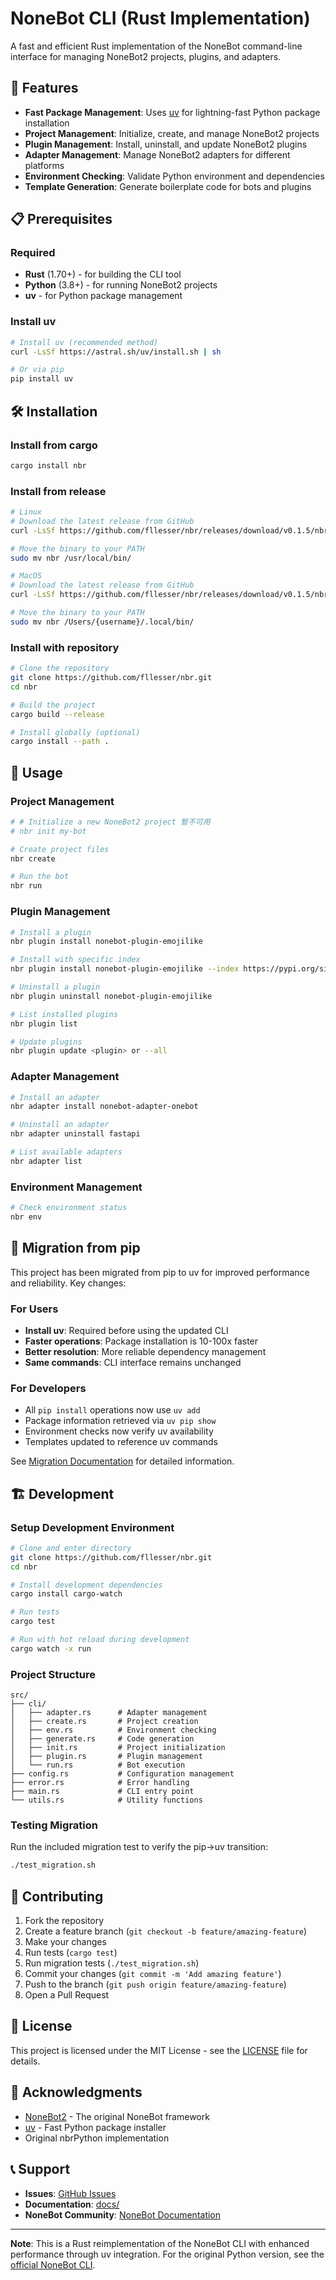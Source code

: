 # NoneBot CLI (Rust Implementation)

A fast and efficient Rust implementation of the NoneBot command-line interface for managing NoneBot2 projects, plugins, and adapters.

## 🚀 Features

- **Fast Package Management**: Uses [uv](https://astral.sh/blog/uv) for lightning-fast Python package installation
- **Project Management**: Initialize, create, and manage NoneBot2 projects
- **Plugin Management**: Install, uninstall, and update NoneBot2 plugins
- **Adapter Management**: Manage NoneBot2 adapters for different platforms
- **Environment Checking**: Validate Python environment and dependencies
- **Template Generation**: Generate boilerplate code for bots and plugins

## 📋 Prerequisites

### Required
- **Rust** (1.70+) - for building the CLI tool
- **Python** (3.8+) - for running NoneBot2 projects
- **uv** - for Python package management

### Install uv
```bash
# Install uv (recommended method)
curl -LsSf https://astral.sh/uv/install.sh | sh

# Or via pip
pip install uv
```

## 🛠 Installation

### Install from cargo
```bash
cargo install nbr

```

### Install from release

```bash
# Linux
# Download the latest release from GitHub
curl -LsSf https://github.com/fllesser/nbr/releases/download/v0.1.5/nbr-Linux-musl-x86_64.tar.gz | tar -xzf -

# Move the binary to your PATH
sudo mv nbr /usr/local/bin/

# MacOS
# Download the latest release from GitHub
curl -LsSf https://github.com/fllesser/nbr/releases/download/v0.1.5/nbr-macOS-arm64.tar.gz | tar -xzf -

# Move the binary to your PATH
sudo mv nbr /Users/{username}/.local/bin/

```


### Install with repository
```bash
# Clone the repository
git clone https://github.com/fllesser/nbr.git
cd nbr

# Build the project
cargo build --release

# Install globally (optional)
cargo install --path .
```



## 📖 Usage

### Project Management

```bash
# # Initialize a new NoneBot2 project 暂不可用
# nbr init my-bot 

# Create project files
nbr create

# Run the bot
nbr run
```

### Plugin Management

```bash
# Install a plugin
nbr plugin install nonebot-plugin-emojilike

# Install with specific index
nbr plugin install nonebot-plugin-emojilike --index https://pypi.org/simple/

# Uninstall a plugin
nbr plugin uninstall nonebot-plugin-emojilike

# List installed plugins
nbr plugin list

# Update plugins
nbr plugin update <plugin> or --all
```

### Adapter Management

```bash
# Install an adapter
nbr adapter install nonebot-adapter-onebot

# Uninstall an adapter
nbr adapter uninstall fastapi

# List available adapters
nbr adapter list
```

### Environment Management

```bash
# Check environment status
nbr env

```

## 🔄 Migration from pip

This project has been migrated from pip to uv for improved performance and reliability. Key changes:

### For Users
- **Install uv**: Required before using the updated CLI
- **Faster operations**: Package installation is 10-100x faster
- **Better resolution**: More reliable dependency management
- **Same commands**: CLI interface remains unchanged

### For Developers
- All `pip install` operations now use `uv add`
- Package information retrieved via `uv pip show`
- Environment checks now verify uv availability
- Templates updated to reference uv commands

See [Migration Documentation](docs/pip-to-uv-migration.md) for detailed information.

## 🏗 Development

### Setup Development Environment

```bash
# Clone and enter directory
git clone https://github.com/fllesser/nbr.git
cd nbr

# Install development dependencies
cargo install cargo-watch

# Run tests
cargo test

# Run with hot reload during development
cargo watch -x run
```

### Project Structure

```
src/
├── cli/
│   ├── adapter.rs      # Adapter management
│   ├── create.rs       # Project creation
│   ├── env.rs          # Environment checking
│   ├── generate.rs     # Code generation
│   ├── init.rs         # Project initialization
│   ├── plugin.rs       # Plugin management
│   └── run.rs          # Bot execution
├── config.rs           # Configuration management
├── error.rs            # Error handling
├── main.rs             # CLI entry point
└── utils.rs            # Utility functions
```

### Testing Migration

Run the included migration test to verify the pip→uv transition:

```bash
./test_migration.sh
```

## 🤝 Contributing

1. Fork the repository
2. Create a feature branch (`git checkout -b feature/amazing-feature`)
3. Make your changes
4. Run tests (`cargo test`)
5. Run migration tests (`./test_migration.sh`)
6. Commit your changes (`git commit -m 'Add amazing feature'`)
7. Push to the branch (`git push origin feature/amazing-feature`)
8. Open a Pull Request

## 📝 License

This project is licensed under the MIT License - see the [LICENSE](LICENSE) file for details.

## 🙏 Acknowledgments

- [NoneBot2](https://github.com/nonebot/nonebot2) - The original NoneBot framework
- [uv](https://github.com/astral-sh/uv) - Fast Python package installer
- Original nbrPython implementation

## 📞 Support

- **Issues**: [GitHub Issues](https://github.com/fllesser/nbr/issues)
- **Documentation**: [docs/](docs/)
- **NoneBot Community**: [NoneBot Documentation](https://v2.nonebot.dev/)

---

**Note**: This is a Rust reimplementation of the NoneBot CLI with enhanced performance through uv integration. For the original Python version, see the [official NoneBot CLI](https://github.com/nonebot/nbr).